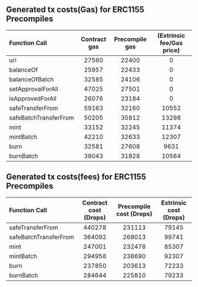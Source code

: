 ## Generated tx costs(Gas) for ERC1155 Precompiles

| Function Call         | Contract gas | Precompile gas | (Extrinsic fee/Gas price) |
|:----------------------|:------------:|:--------------:|:-------------------------:|
| uri                   |    27560     |     22400      |             0             |
| balanceOf             |    25957     |     22433      |             0             |
| balanceOfBatch        |    32585     |     24106      |             0             |
| setApprovalForAll     |    47025     |     27501      |             0             |
| isApprovedForAll      |    26076     |     23184      |             0             |
| safeTransferFrom      |    59163     |     32160      |           10552           |
| safeBatchTransferFrom |    50205     |     35812      |           13298           |
| mint                  |    33152     |     32245      |           11374           |
| mintBatch             |    42210     |     32633      |           12307           |
| burn                  |    32581     |     27608      |           9631            |
| burnBatch             |    38043     |     31828      |           10564           |


## Generated tx costs(fees) for ERC1155 Precompiles

| Function Call         | Contract cost (Drops) | Precompile cost (Drops) | Extrinsic cost (Drops) |
|:----------------------|:---------------------:|:-----------------------:|:----------------------:|
| safeTransferFrom      |        440278         |         231113          |         79145          |
| safeBatchTransferFrom |        364092         |         268013          |         99741          |
| mint                  |        247001         |         232478          |         85307          |
| mintBatch             |        294958         |         238690          |         92307          |
| burn                  |        237850         |         203613          |         72233          |
| burnBatch             |        284644         |         225810          |         79233          |
